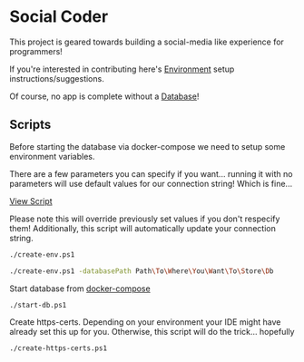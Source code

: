 # Social Coder

This project is geared towards building a social-media like experience for programmers!


If you're interested in contributing here's [Environment](Environment.md) setup instructions/suggestions.

Of course, no app is complete without a [Database](Database.md)!

## Scripts

Before starting the database via docker-compose we need to setup some environment variables.

There are a few parameters you can specify if you want... running it with no parameters will
use default values for our connection string! Which is fine...

[View Script](create-env.ps1)

Please note this will override previously set values if you don't respecify them!
Additionally, this script will automatically update your connection string.

```bash
./create-env.ps1

./create-env.ps1 -databasePath Path\To\Where\You\Want\To\Store\Db
```

Start database from [docker-compose](docker-compose.yml)
```bash
./start-db.ps1
```

Create https-certs. Depending on your environment your IDE might have already set this up for you.
Otherwise, this script will do the trick... hopefully

```bash
./create-https-certs.ps1
```